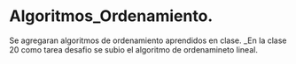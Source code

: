 # Algoritmos_Ordenamiento.
Se agregaran algoritmos de ordenamiento aprendidos en clase.
_En la clase 20 como tarea desafio se subio el algoritmo de ordenamineto lineal.
